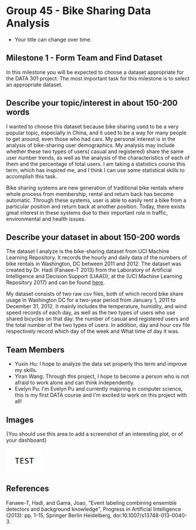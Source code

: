 # Group 45 - Bike Sharing Data Analysis

- Your title can change over time.

## Milestone 1 - Form Team and Find Dataset

In this milestone you will be expected to choose a dataset appropriate for the DATA 301 project. The most important task for this milestone is to select an appropriate dataset.

## Describe your topic/interest in about 150-200 words

I wanted to choose this dataset because bike sharing used to be a very popular topic, especially in China, and it used to be a way for many people to get around, even those who had cars.
My personal interest is in the analysis of bike-sharing user demographics. My analysis may include whether these two types of users( casual and registered) share the same user number trends, as well as the analysis of the characteristics of each of them and the percentage of total users. I am taking a statistics course this term, which has inspired me, and I think I can use some statistical skills to accomplish this task.

Bike sharing systems are new generation of traditional bike rentals where whole process from membership, rental and return back has become automatic. Through these systems, user is able to easily rent a bike from a particular position and return back at another position. Today, there exists great interest in these systems due to their important role in traffic, environmental and health issues.



## Describe your dataset in about 150-200 words

The dataset I analyze is the bike-sharing dataset from UCI Machine Learning Repository. It records the hourly and daily data of the numbers of bike rentals in Washington, DC between 2011 and 2012. The dataset was created by Dr. Hadi (Fanaee-T 2013) from the Laboratory of Artificial Intelligence and Decision Support (LIAAD), at the (UCI Machine Learning Repository 2017) and can be found [here](https://archive.ics.uci.edu/ml/datasets/bike+sharing+dataset).

My dataset consists of two raw csv files, both of which record bike share usage in Washington DC for a two-year period from January 1, 2011 to December 31, 2012. It mainly includes the temperature, humidity, and wind speed records of each day, as well as the two types of users who use shared bicycles on that day: the number of casual and registered users and the total number of the two types of users. In addition, day and hour csv file respectively record which day of the week and What time of day it was.


## Team Members

- Yuxin Hu: I hope to analyze the data set properly this term and improve my skills.
- Yiran Wang: Through this project, I hope to become a person who is not afraid to work alone and can think independently.
- Evelyn Pu: I'm Evelyn Pu and currently majoring in computer science, this is my first DATA course and I'm excited to work on this project with all!

## Images

{You should use this area to add a screenshot of an interesting plot, or of your dashboard}

<img src ="images/test.png" width="100px">

## References

Fanaee-T, Hadi, and Gama, Joao, "Event labeling combining ensemble detectors and background knowledge", Progress in Artificial Intelligence (2013): pp. 1-15, Springer Berlin Heidelberg, doi:10.1007/s13748-013-0040-3.